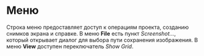 # Меню

Строка меню предоставляет доступ к операциям проекта, созданию снимков экрана и справке.
В меню **File** есть пункт *Screenshot...*, который открывает диалог для выбора пути сохранения изображения. В меню **View** доступен переключатель *Show Grid*.
